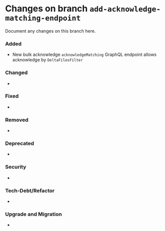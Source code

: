 # Changes on branch `add-acknowledge-matching-endpoint`
Document any changes on this branch here.
### Added
- New bulk acknowledge `acknowledgeMatching` GraphQL endpoint allows acknowledge by `DeltaFilesFilter`

### Changed
- 

### Fixed
- 

### Removed
- 

### Deprecated
- 

### Security
- 

### Tech-Debt/Refactor
- 

### Upgrade and Migration
- 
